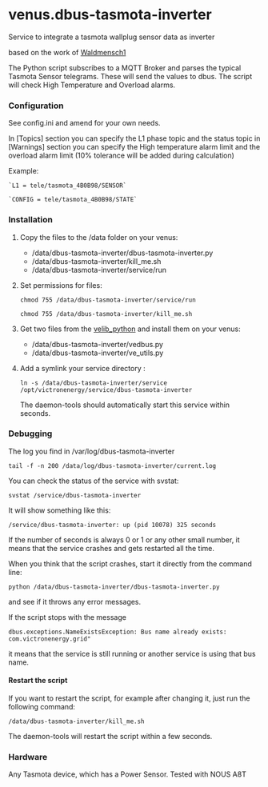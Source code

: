 # venus.dbus-tasmota-inverter
Service to integrate a tasmota wallplug sensor data as inverter

based on the work of [Waldmensch1](https://github.com/Waldmensch1/venus.dbus-tasmota-inverter)

The Python script subscribes to a MQTT Broker and parses the typical Tasmota Sensor telegrams. These will send the values to dbus. The script will check High Temperature and Overload alarms.

### Configuration

See config.ini and amend for your own needs.

In [Topics] section you can specify the L1 phase topic and the status topic
in [Warnings] section you can specify the High temperature alarm limit and the overload alarm limit (10% tolerance will be added during calculation)

Example:

    `L1 = tele/tasmota_4B0B98/SENSOR`

    `CONFIG = tele/tasmota_4B0B98/STATE`

### Installation

1. Copy the files to the /data folder on your venus:

   - /data/dbus-tasmota-inverter/dbus-tasmota-inverter.py
   - /data/dbus-tasmota-inverter/kill_me.sh
   - /data/dbus-tasmota-inverter/service/run

2. Set permissions for files:

   `chmod 755 /data/dbus-tasmota-inverter/service/run`

   `chmod 755 /data/dbus-tasmota-inverter/kill_me.sh`

3. Get two files from the [velib_python](https://github.com/victronenergy/velib_python) and install them on your venus:

   - /data/dbus-tasmota-inverter/vedbus.py
   - /data/dbus-tasmota-inverter/ve_utils.py

4. Add a symlink your service directory :

   `ln -s /data/dbus-tasmota-inverter/service /opt/victronenergy/service/dbus-tasmota-inverter`

   The daemon-tools should automatically start this service within seconds.

### Debugging

The log you find in /var/log/dbus-tasmota-inverter

`tail -f -n 200 /data/log/dbus-tasmota-inverter/current.log`

You can check the status of the service with svstat:

`svstat /service/dbus-tasmota-inverter`

It will show something like this:

`/service/dbus-tasmota-inverter: up (pid 10078) 325 seconds`

If the number of seconds is always 0 or 1 or any other small number, it means that the service crashes and gets restarted all the time.

When you think that the script crashes, start it directly from the command line:

`python /data/dbus-tasmota-inverter/dbus-tasmota-inverter.py`

and see if it throws any error messages.

If the script stops with the message

`dbus.exceptions.NameExistsException: Bus name already exists: com.victronenergy.grid"`

it means that the service is still running or another service is using that bus name.

#### Restart the script

If you want to restart the script, for example after changing it, just run the following command:

`/data/dbus-tasmota-inverter/kill_me.sh`

The daemon-tools will restart the script within a few seconds.

### Hardware

Any Tasmota device, which has a Power Sensor.
Tested with NOUS A8T
